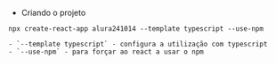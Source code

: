 

- Criando o projeto

```shell
npx create-react-app alura241014 --template typescript --use-npm
```
	- `--template typescript` - configura a utilização com typescript
	- `--use-npm` - para forçar ao react a usar o npm